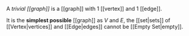A _trivial [[graph]]_ is a [[graph]] with $1$ [[vertex]] and $1$ [[edge]].

It is the **simplest possible** [[graph]] as $V$ and $E$, the [[set|sets]] of [[Vertex|vertices]] and [[Edge|edges]] cannot be [[Empty Set|empty]].